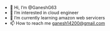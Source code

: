 - 👋 Hi, I’m @GaneshG63
- 👀 I’m interested in cloud engineer
- 🌱 I’m currently learning  amazon web servicers
- 📫 How to reach me ganesh14200@gmail.com

<!---
GaneshG63/GaneshG63 is a ✨ special ✨ repository because its `README.md` (this file) appears on your GitHub profile.
You can click the Preview link to take a look at your changes.
--->
